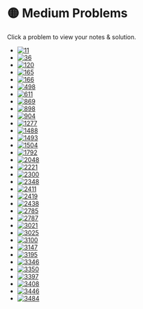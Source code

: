 # 🟡 Medium Problems


Click a problem to view your notes & solution.
- [![11](https://img.shields.io/badge/11-Container_With_Most_Water-yellow)](/problems/11.md)
- [![36](https://img.shields.io/badge/36-Valid_Sudoku-yellow)](/problems/36.md)
- [![120](https://img.shields.io/badge/120-Triangle-yellow)](/problems/120.md)
- [![165](https://img.shields.io/badge/165-Compare_Version_Numbers-yellow)](/problems/165.md)
- [![166](https://img.shields.io/badge/166-Fraction_to_Recurring_Decimal-yellow)](/problems/166.md)
- [![498](https://img.shields.io/badge/498-Diagonal_Traverse-yellow)](/problems/498.md)
- [![611](https://img.shields.io/badge/611-Valid_Triangle_Number-yellow)](/problems/611.md)
- [![869](https://img.shields.io/badge/869-Reordered_Power_of_2-yellow)](/problems/869.md)
- [![898](https://img.shields.io/badge/898-Bitwise_ORs_of_Subarrays-yellow)](/problems/898.md)
- [![904](https://img.shields.io/badge/904-Fruit_Into_Baskets-yellow)](/problems/904.md)
- [![1277](https://img.shields.io/badge/1277-Count_Square_Submatrices_with_All_Ones-yellow)](/problems/1277.md)
- [![1488](https://img.shields.io/badge/1488-Avoid_Flood_in_The_City-yellow)](/problems/1488.md)
- [![1493](https://img.shields.io/badge/1493-Longest_Subarray_of_1s_After_Deleting_One_Element-yellow)](/problems/1493.md)
- [![1504](https://img.shields.io/badge/1504-Count_Submatrices_With_All_Ones-yellow)](/problems/1504.md)
- [![1792](https://img.shields.io/badge/1792-Maximum_Average_Pass_Ratio-yellow)](/problems/1792.md)
- [![2048](https://img.shields.io/badge/2048-Next_Greater_Numerically_Balanced_Number-yellow)](/problems/2048.md)
- [![2221](https://img.shields.io/badge/2221-Find_Triangular_Sum_of_an_Array-yellow)](/problems/2221.md)
- [![2300](https://img.shields.io/badge/2300-Successful_Pairs_of_Spells_and_Potions-yellow)](/problems/2300.md)
- [![2348](https://img.shields.io/badge/2348-Number_of_Zero_Filled_Subarrays-yellow)](/problems/2348.md)
- [![2411](https://img.shields.io/badge/2411-Smallest_Subarrays_With_Maximum_Bitwise_OR-yellow)](/problems/2411.md)
- [![2419](https://img.shields.io/badge/2419-Longest_Subarray_With_Maximum_Bitwise_AND-yellow)](/problems/2419.md)
- [![2438](https://img.shields.io/badge/2438-Range_Product_Queries_of_Powers-yellow)](/problems/2438.md)
- [![2785](https://img.shields.io/badge/2785-Sort_Vowels_in_a_String-yellow)](/problems/2785.md)
- [![2787](https://img.shields.io/badge/2787-Ways_to_Express_an_Integer_as_Sum_of_Powers-yellow)](/problems/2787.md)
- [![3021](https://img.shields.io/badge/3021-Alice_and_Bob_Playing_Flower_Game-yellow)](/problems/3021.md)
- [![3025](https://img.shields.io/badge/3025-Find_the_Number_of_Ways_to_Place_People_I-yellow)](/problems/3025.md)
- [![3100](https://img.shields.io/badge/3100-Water_Bottles_II-yellow)](/problems/3100.md)
- [![3147](https://img.shields.io/badge/3147-Taking_Maximum_Energy_From_the_Mystic_Dungeon-yellow)](/problems/3147.md)
- [![3195](https://img.shields.io/badge/3195-Find_the_Minimum_Area_to_Cover_All_Ones_I-yellow)](/problems/3195.md)
- [![3346](https://img.shields.io/badge/3346-Maximum_Frequency_of_an_Element_After_Performing_Operations_I-yellow)](/problems/3346.md)
- [![3350](https://img.shields.io/badge/3350-Adjacent_Increasing_Subarrays_Detection_II-yellow)](/problems/3350.md)
- [![3397](https://img.shields.io/badge/3397-Maximum_Number_of_Distinct_Elements_After_Operations-yellow)](/problems/3397.md)
- [![3408](https://img.shields.io/badge/3408-Design_Task_Manager-yellow)](/problems/3408.md)
- [![3446](https://img.shields.io/badge/3446-Sort_Matrix_by_Diagonals-yellow)](/problems/3446.md)
- [![3484](https://img.shields.io/badge/3484-Design_Spreadsheet-yellow)](/problems/3484.md)